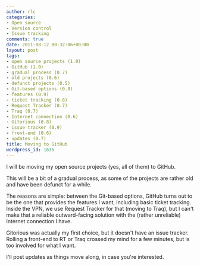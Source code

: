 ```yaml
---
author: rlc
categories:
- Open source
- Version control
- Issue tracking
comments: true
date: 2011-08-12 00:32:06+00:00
layout: post
tags:
- open source projects (1.0)
- GitHub (1.0)
- gradual process (0.7)
- old projects (0.6)
- defunct projects (0.5)
- Git-based options (0.8)
- features (0.9)
- ticket tracking (0.8)
- Request Tracker (0.7)
- Traq (0.7)
- Internet connection (0.6)
- Gitorious (0.8)
- issue tracker (0.9)
- front-end (0.6)
- updates (0.7)
title: Moving to GitHub
wordpress_id: 1635
---
```


I will be moving my open source projects (yes, all of them) to GitHub.

<!--more-->

This will be a bit of a gradual process, as some of the projects are rather old and have been defunct for a while.

The reasons are simple: between the Git-based options, GitHub turns out to be the one that provides the features I want, including basic ticket tracking. Inside the VPN, we use Request Tracker for that (moving to Traq), but I can't make that a reliable outward-facing solution with the (rather unreliable) Internet connection I have.

Gitorious was actually my first choice, but it doesn't have an issue tracker. Rolling a front-end to RT or Traq crossed my mind for a few minutes, but is too involved for what I want.

I'll post updates as things move along, in case you're interested.